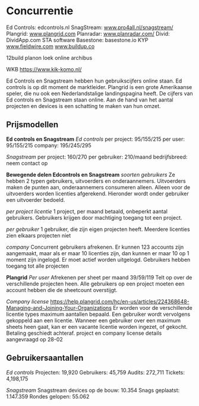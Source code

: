 # Concurrentie

Ed Controls: edcontrols.nl
SnagStream: www.pro4all.nl/snagstream/
Plangrid: www.plangrid.com
Planradar: www.planradar.com/
Divid: DividApp.com
STA software
Basestone: basestone.io
KYP
www.fieldwire.com
www.buildup.co

12build
planon
loek online
archibus

WKB
https://www.kik-komo.nl/

Ed Controls en Snagstream hebben hun gebruikscijfers online staan. Ed controls is op dit moment de marktleider. Plangrid is een grote Amerikaanse speler, die nu ook een Nederlandstalige landingspagina heeft. De cijfers van Ed controls en Snagstream staan online. Aan de hand van het aantal projecten en devices is een schatting te maken van hun omzet.

## Prijsmodellen

**Ed controls en Snagstream**
_Ed controls_
per project: 95/155/215
per user: 95/155/215
company: 195/245/295

_Snagstream_
per project: 160/270
per gebruiker: 210/maand
bedrijfsbreed: neem contact op

**Bewegende delen Edcontrols en Snagstream**
_soorten gebruikers_
Ze hebben 2 typen gebruikers, uitvoerders en onderaannemers. Uitvoerders maken de punten aan, onderaannemers consumeren alleen. Alleen voor de uitvoerders worden licenties afgerekend. Hieronder wordt onder gebruiker een uitvoerder bedoeld.

_per project licentie_
1 project, per maand betaald, onbeperkt aantal gebruikers. Gebruikers krijgen door machtiging toegang tot een project.

_per gebruiker_
1 gebruiker, die zijn eigen projecten heeft. Meerdere licenties zien elkaars projecten niet

_company_
Concurrent gebruikers afrekenen. Er kunnen 123 accounts zijn aangemaakt, maar als er maar 10 licenties zijn, dan kunnen er maar 10 op 1 moment zijn ingelogd. Er moet actief worden uitgelogd. Gebruikers hebben toegang tot alle projecten

**Plangrid**
_Per user_
Afrekenen per sheet per maand 39/59/119
Telt op over de verschillende projecten heen. Alle gebruikers op een project moeten een account hebben die de sheetcount overstijgt.

_Company license_
https://help.plangrid.com/hc/en-us/articles/224368648-Managing-and-Joining-Your-Organizations
Er worden voor de verschillende licentie types maximum aantallen bepaald. Een gebruiker wordt vervolgens gekoppeld aan een licentie. Wanneer een gebruiker over een maximum sheets heen gaat, kan er een vacante licentie worden ingezet, of gekocht. Betaling geschiedt achteraf.
project en company license details aangevraagd op 28-02

## Gebruikersaantallen

_Ed controls_
Projecten: 19,920
Gebruikers: 45,759
Audits: 272,711
Tickets: 4,198,175

_Snagstream_
Snagstream devices op de bouw: 10.354
Snags geplaatst: 1.147.359
Rondes gelopen: 55.062
